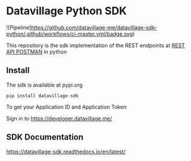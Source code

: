 # Datavillage Python SDK

![Pipeline]https://github.com/datavillage-me/datavillage-sdk-python/.github/workflows/ci-master.yml/badge.svg)

This repository is the sdk implementation of the REST endpoints at
[REST API POSTMAN](https://documenter.getpostman.com/view/7257320/SzYT52Me?version=latest#ce2b3778-8c64-4b4c-a540-e28514ce7831) in python

## Install
The sdk is available at pypi.org
```
pip install datavillage-sdk

```
To get your Application ID and Application Token

Sign in to https://developer.datavillage.me/

## SDK Documentation 
https://datavillage-sdk.readthedocs.io/en/latest/


